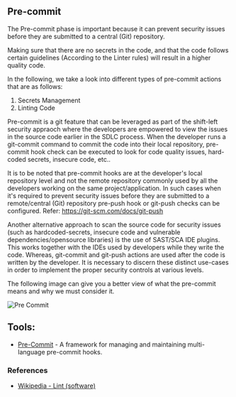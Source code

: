 ## Pre-commit

The Pre-commit phase is important because it can prevent security issues before they are submitted to a central (Git) repository.

Making sure that there are no secrets in the code, and that the code follows certain guidelines (According to the Linter rules) will result in a higher quality code.

In the following, we take a look into different types of pre-commit actions that are as follows:
1. Secrets Management
2. Linting Code

Pre-commit is a git feature that can be leveraged as part of the shift-left security appraoch where the developers are empowered to view the issues in the source code earlier in the SDLC process. When the developer runs a git-commit command to commit the code into their local repository, pre-commit hook check can be executed to look for code quality issues, hard-coded secrets, insecure code, etc..

It is to be noted that pre-commit hooks are at the developer's local repository level and not the remote repository commonly used by all the developers working on the same project/application. In such cases when it's required to prevent security issues before they are submitted to a remote/central (Git) repository pre-push hook or git-push checks can be configured. Refer: https://git-scm.com/docs/git-push

Another alternative approach to scan the source code for security issues (such as hardcoded-secrets, insecure code and vulnerable dependencies/opensource libraries) is the use of SAST/SCA IDE plugins. This works together with the IDEs used by developers while they write the code. Whereas, git-commit and git-push actions are used after the code is written by the developer. It is necessary to discern these distinct use-cases in order to implement the proper security controls at various levels.

The following image can give you a better view of what the pre-commit means and why we must consider it. 

![Pre Commit](/current-version/assets/images/pre-commit.png)

## Tools:

+ [Pre-Commit](https://pre-commit.com/) - A framework for managing and maintaining multi-language pre-commit hooks.


### References

+ [Wikipedia - Lint (software)](https://en.wikipedia.org/wiki/Lint_(software))
